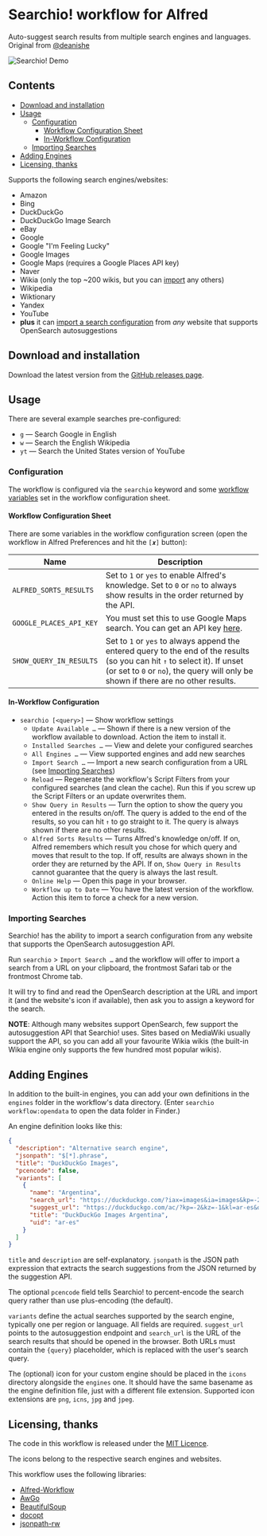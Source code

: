 Searchio! workflow for Alfred
=============================

Auto-suggest search results from multiple search engines and languages.
Original from [@deanishe](https://github.com/deanishe/alfred-searchio)

![Searchio! Demo][demo]


Contents
--------
<!-- MarkdownTOC autolink="true" bracket="round" depth="3" autoanchor="true" -->

- [Download and installation](#download-and-installation)
- [Usage](#usage)
    - [Configuration](#configuration)
        - [Workflow Configuration Sheet](#workflow-configuration-sheet)
        - [In-Workflow Configuration](#in-workflow-configuration)
    - [Importing Searches](#importing-searches)
- [Adding Engines](#adding-engines)
- [Licensing, thanks](#licensing-thanks)

<!-- /MarkdownTOC -->

Supports the following search engines/websites:

- Amazon
- Bing
- DuckDuckGo
- DuckDuckGo Image Search
- eBay
- Google
- Google "I'm Feeling Lucky"
- Google Images
- Google Maps (requires a Google Places API key)
- Naver
- Wikia (only the top ~200 wikis, but you can [import](#importing-searches) any others)
- Wikipedia
- Wiktionary
- Yandex
- YouTube
- **plus** it can [import a search configuration](#importing-searches) from *any* website that supports OpenSearch autosuggestions


<a name="download-and-installation"></a>
Download and installation
-------------------------

Download the latest version from the [GitHub releases page](https://github.com/giovannicoppola/alfred-searchio/releases/latest).


<a name="usage"></a>
Usage
-----

There are several example searches pre-configured:

- `g` — Search Google in English
- `w` — Search the English Wikipedia
- `yt` — Search the United States version of YouTube


<a name="configuration"></a>
### Configuration ###

The workflow is configured via the `searchio` keyword and some [workflow variables](https://www.alfredapp.com/help/workflows/advanced/variables/) set in the workflow configuration sheet.


<a name="workflow-configuration-sheet"></a>
#### Workflow Configuration Sheet ####

There are some variables in the workflow configuration screen (open the workflow in Alfred Preferences and hit the `[𝒙]` button):

|           Name          |                                                                                                    Description                                                                                                    |
|-------------------------|-------------------------------------------------------------------------------------------------------------------------------------------------------------------------------------------------------------------|
| `ALFRED_SORTS_RESULTS`  | Set to `1` or `yes` to enable Alfred's knowledge. Set to `0` or `no` to always show results in the order returned by the API.                                                                                     |
| `GOOGLE_PLACES_API_KEY` | You must set this to use Google Maps search. You can get an API key [here](https://developers.google.com/places/web-service/get-api-key).                                                                         |
| `SHOW_QUERY_IN_RESULTS` | Set to `1` or `yes` to always append the entered query to the end of the results (so you can hit `↑` to select it). If unset (or set to `0` or `no`), the query will only be shown if there are no other results. |


<a name="in-workflow-configuration"></a>
#### In-Workflow Configuration ####

- `searchio [<query>]` — Show workflow settings
    - `Update Available …` — Shown if there is a new version of the workflow available to download. Action the item to install it.
    - `Installed Searches …` — View and delete your configured searches
    - `All Engines …` — View supported engines and add new searches
    - `Import Search …` — Import a new search configuration from a URL (see [Importing Searches](#importing-searches))
    - `Reload` — Regenerate the workflow's Script Filters from your configured searches (and clean the cache). Run this if you screw up the Script Filters or an update overwrites them.
    - `Show Query in Results` — Turn the option to show the query you entered in the results on/off. The query is added to the end of the results, so you can hit `↑` to go straight to it. The query is always shown if there are no other results.
    - `Alfred Sorts Results` — Turns Alfred's knowledge on/off. If on,
    Alfred remembers which result you chose for which query and moves
    that result to the top. If off, results are always shown in the
    order they are returned by the API. If on, `Show Query in Results`
    cannot guarantee that the query is always the last result.
    - `Online Help` — Open this page in your browser.
    - `Workflow up to Date` — You have the latest version of the workflow. Action this item to force a check for a new version.


<a name="importing-searches"></a>
### Importing Searches ###

Searchio! has the ability to import a search configuration from any website that supports the OpenSearch autosuggestion API.

Run `searchio` > `Import Search …` and the workflow will offer to import a search from a URL on your clipboard, the frontmost Safari tab or the frontmost Chrome tab.

It will try to find and read the OpenSearch description at the URL and import it (and the website's icon if available), then ask you to assign a keyword for the search.

**NOTE**: Although many websites support OpenSearch, few support the autosuggestion API that Searchio! uses. Sites based on MediaWiki usually support the API, so you can add all your favourite Wikia wikis (the built-in Wikia engine only supports the few hundred most popular wikis).


<a name="adding-engines"></a>
Adding Engines
--------------

In addition to the built-in engines, you can add your own definitions in the `engines` folder in the workflow's data directory. (Enter `searchio workflow:opendata` to open the data folder in Finder.)

An engine definition looks like this:

```json
{
  "description": "Alternative search engine",
  "jsonpath": "$[*].phrase",
  "title": "DuckDuckGo Images",
  "pcencode": false,
  "variants": [
    {
      "name": "Argentina",
      "search_url": "https://duckduckgo.com/?iax=images&ia=images&kp=-2&kz=-1&kl=ar-es&q={query}",
      "suggest_url": "https://duckduckgo.com/ac/?kp=-2&kz=-1&kl=ar-es&q={query}",
      "title": "DuckDuckGo Images Argentina",
      "uid": "ar-es"
    }
  ]
}
```

`title` and `description` are self-explanatory. `jsonpath` is the JSON path expression that extracts the search suggestions from the JSON returned by the suggestion API.

The optional `pcencode` field tells Searchio! to percent-encode the search query rather than use plus-encoding (the default).

`variants` define the actual searches supported by the search engine, typically one per region or language. All fields are required. `suggest_url` points to the autosuggestion endpoint and `search_url` is the URL of the search results that should be opened in the browser. Both URLs must contain the `{query}` placeholder, which is replaced with the user's search query.

The (optional) icon for your custom engine should be placed in the `icons` directory alongside the `engines` one. It should have the same basename as the engine definition file, just with a different file extension. Supported icon extensions are `png`, `icns`, `jpg` and `jpeg`.

<a name="licensing-thanks"></a>
## Licensing, thanks ##

The code in this workflow is released under the [MIT Licence](http://opensource.org/licenses/MIT).

The icons belong to the respective search engines and websites.

This workflow uses the following libraries:

- [Alfred-Workflow](https://www.deanishe.net/alfred-workflow/)
- [AwGo](https://github.com/deanishe/awgo/)
- [BeautifulSoup](https://pypi.org/project/beautifulsoup4/)
- [docopt](http://docopt.org/)
- [jsonpath-rw](https://pypi.org/project/jsonpath-rw/)

[demo]: ./docs/demo.gif
